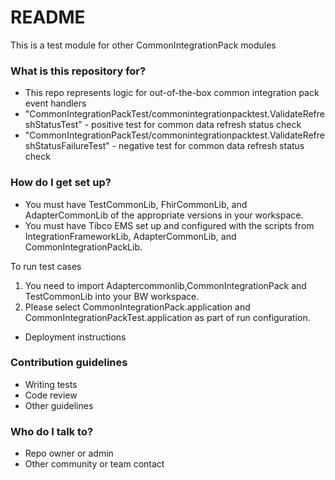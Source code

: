 # README #

This is a test module for other CommonIntegrationPack modules

### What is this repository for? ###

* This repo represents logic for out-of-the-box common integration pack event handlers
* "CommonIntegrationPackTest/commonintegrationpacktest.ValidateRefreshStatusTest" - positive test for common data refresh status check
* "CommonIntegrationPackTest/commonintegrationpacktest.ValidateRefreshStatusFailureTest" - negative test for common data refresh status check

### How do I get set up? ###

* You must have TestCommonLib, FhirCommonLib, and AdapterCommonLib of the appropriate versions in your workspace.
* You must have Tibco EMS set up and configured with the scripts from IntegrationFrameworkLib, AdapterCommonLib, and CommonIntegrationPackLib.

To run test cases
1) You need to import Adaptercommonlib,CommonIntegrationPack and TestCommonLib into your BW workspace.
2) Please select CommonIntegrationPack.application and CommonIntegrationPackTest.application as part of run configuration.

* Deployment instructions

### Contribution guidelines ###

* Writing tests
* Code review
* Other guidelines

### Who do I talk to? ###

* Repo owner or admin
* Other community or team contact